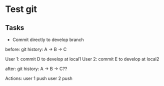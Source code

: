 # Test git


## Tasks

- Commit directly to develop branch

before: git history: A -> B -> C

User 1: commit D to develop at local1
User 2: commit E to develop at local2

after: git history: A -> B -> C??

Actions:
user 1 push
user 2 push